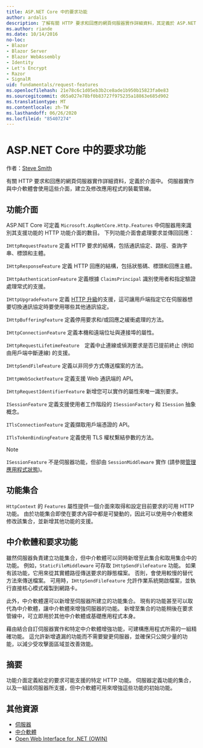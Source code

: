 ```yaml
---
title: ASP.NET Core 中的要求功能
author: ardalis
description: 了解有關 HTTP 要求和回應的網頁伺服器實作詳細資料，其定義於 ASP.NET Core 的介面中。
ms.author: riande
ms.date: 10/14/2016
no-loc:
- Blazor
- Blazor Server
- Blazor WebAssembly
- Identity
- Let's Encrypt
- Razor
- SignalR
uid: fundamentals/request-features
ms.openlocfilehash: 21e78c6c1d05eb3b2ce8ade1b950b15823fa0e83
ms.sourcegitcommit: d65a027e78bf0b83727f975235a18863e685d902
ms.translationtype: MT
ms.contentlocale: zh-TW
ms.lasthandoff: 06/26/2020
ms.locfileid: "85407274"
---
```

# <a name="request-features-in-aspnet-core"></a>ASP.NET Core 中的要求功能

作者：[Steve Smith](https://ardalis.com/)

有關 HTTP 要求和回應的網頁伺服器實作詳細資料，定義於介面中。 伺服器實作與中介軟體會使用這些介面，建立及修改應用程式的裝載管線。

## <a name="feature-interfaces"></a>功能介面

ASP.NET Core 可定義 `Microsoft.AspNetCore.Http.Features` 中伺服器用來識別其支援功能的 HTTP 功能介面的數目。 下列功能介面會處理要求並傳回回應：

`IHttpRequestFeature` 定義 HTTP 要求的結構，包括通訊協定、路徑、查詢字串、標頭和主體。

`IHttpResponseFeature` 定義 HTTP 回應的結構，包括狀態碼、標頭和回應主體。

`IHttpAuthenticationFeature` 定義根據 `ClaimsPrincipal` 識別使用者和指定驗證處理常式的支援。

`IHttpUpgradeFeature` 定義 [HTTP 升級](https://tools.ietf.org/html/rfc2616.html#section-14.42)的支援，這可讓用戶端指定它在伺服器想要切換通訊協定時要使用哪些其他通訊協定。

`IHttpBufferingFeature` 定義停用要求和/或回應之緩衝處理的方法。

`IHttpConnectionFeature` 定義本機和遠端位址與連接埠的屬性。

`IHttpRequestLifetimeFeature`　定義中止連線或偵測要求是否已提前終止 (例如由用戶端中斷連線) 的支援。

`IHttpSendFileFeature` 定義以非同步方式傳送檔案的方法。

`IHttpWebSocketFeature` 定義支援 Web 通訊端的 API。

`IHttpRequestIdentifierFeature` 新增您可以實作的屬性來唯一識別要求。

`ISessionFeature` 定義支援使用者工作階段的 `ISessionFactory` 和 `ISession` 抽象概念。

`ITlsConnectionFeature` 定義擷取用戶端憑證的 API。

`ITlsTokenBindingFeature` 定義使用 TLS 權杖繫結參數的方法。

> [!NOTE]
> `ISessionFeature` 不是伺服器功能，但卻由 `SessionMiddleware` 實作 (請參閱[管理應用程式狀態](app-state.md))。

## <a name="feature-collections"></a>功能集合

`HttpContext` 的 `Features` 屬性提供一個介面來取得和設定目前要求的可用 HTTP 功能。 由於功能集合即使在要求內容中都是可變動的，因此可以使用中介軟體來修改該集合，並新增其他功能的支援。

## <a name="middleware-and-request-features"></a>中介軟體和要求功能

雖然伺服器負責建立功能集合，但中介軟體可以同時新增至此集合和取用集合中的功能。 例如，`StaticFileMiddleware` 可存取 `IHttpSendFileFeature` 功能。 如果有該功能，它用來從其實體路徑傳送要求的靜態檔案。 否則，會使用較慢的替代方法來傳送檔案。 可用時，`IHttpSendFileFeature` 允許作業系統開啟檔案，並執行直接核心模式複製到網路卡。

此外，中介軟體還可以新增至伺服器所建立的功能集合。 現有的功能甚至可以取代為中介軟體，讓中介軟體來增強伺服器的功能。 新增至集合的功能稍後在要求管線中，可立即用於其他中介軟體或基礎應用程式本身。

藉由結合自訂伺服器實作和特定中介軟體增強功能，可建構應用程式所需的一組精確功能。 這允許新增遺漏的功能而不需要變更伺服器，並確保只公開少量的功能，以減少受攻擊面區域並改善效能。

## <a name="summary"></a>摘要

功能介面定義給定的要求可能支援的特定 HTTP 功能。 伺服器定義功能的集合，以及一組該伺服器所支援，但中介軟體可用來增強這些功能的初始功能。

## <a name="additional-resources"></a>其他資源

* [伺服器](xref:fundamentals/servers/index)
* [中介軟體](xref:fundamentals/middleware/index)
* [Open Web Interface for .NET (OWIN)](xref:fundamentals/owin)
